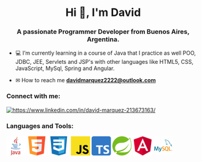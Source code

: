 <h1 align="center">Hi 👋, I'm David</h1>
<h3 align="center">A passionate Programmer Developer from Buenos Aires, Argentina.</h3>

- 💻 I’m currently learning in a course of Java that I practice as well POO, JDBC, JEE, Servlets and JSP's with other languages like HTML5, CSS, JavaScript, MySql, Spring and Angular.

- ✉ How to reach me **davidmarquez2222@outlook.com**

<sector>
  <h3 align="left">Connect with me:</h3>
  <p align="left">
  <a href="https://www.linkedin.com/in/david-ariel-marquez/" target="blank"><img align="center"         src="https://raw.githubusercontent.com/rahuldkjain/github-profile-readme-generator/master/src/images/icons/Social/linked-in-alt.svg" alt="https://www.linkedin.com/in/david-marquez-213673163/" height="30" width="40" /></a>
  </p>
<sector>  
  
<sector>
  <h3 align="left">Languages and Tools:</h3>
  <p align="left"> 
    <code><img height="50" src="/images/java-logo.png"></code>
    <code><img height="50" src="/images/html-logo.png"></code>
    <code><img height="50" src="/images/css3-logo.png"></code>
    <code><img height="50" src="/images/javascript-logo.png"></code>
    <code><img height="50" src="/images/typescript-logo.png"></code>  
    <code><img height="50" src="/images/spring-logo.png"></code>
    <code><img height="50" src="/images/angular-logo.png"></code>
    <code><img height="50" src="/images/mysql-logo.png"></code>
  </p>
<sector>

